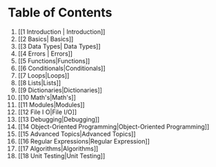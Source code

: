 # Table of Contents

 1. [[1 Introduction | Introduction]]
 2. [[2 Basics| Basics]]
 3. [[3 Data Types| Data Types]]
 4. [[4 Errors | Errors]]
 5. [[5 Functions|Functions]]
 6. [[6 Conditionals|Conditionals]]
 7. [[7 Loops|Loops]]
 8. [[8 Lists|Lists]]
 9. [[9 Dictionaries|Dictionaries]]
 10. [[10 Math's|Math's]]
 11. [[11 Modules|Modules]]
 12. [[12 File I O|File I/O]]
 13. [[13 Debugging|Debugging]]
 14. [[14 Object-Oriented Programming|Object-Oriented Programming]]
 15. [[15 Advanced Topics|Advanced Topics]]
 16. [[16 Regular Expressions|Regular Expression]]
 17. [[17 Algorithms|Algorithms]]
 18. [[18 Unit Testing|Unit Testing]]
